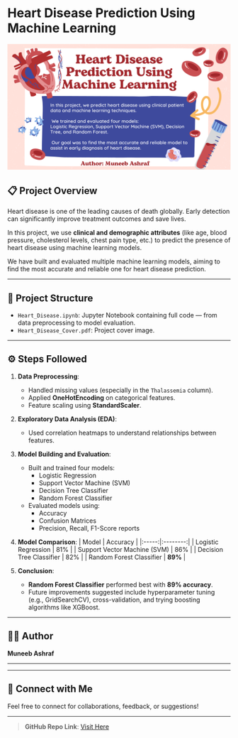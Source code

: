 # Heart Disease Prediction Using Machine Learning

![Heart_Disease_Cover](https://github.com/alphaaa-m/Heart_Disease_Prediction/raw/main/Heart_Disease_Cover.png)
## 📋 Project Overview

Heart disease is one of the leading causes of death globally. Early detection can significantly improve treatment outcomes and save lives.

In this project, we use **clinical and demographic attributes** (like age, blood pressure, cholesterol levels, chest pain type, etc.) to predict the presence of heart disease using machine learning models.

We have built and evaluated multiple machine learning models, aiming to find the most accurate and reliable one for heart disease prediction.

---

## 📂 Project Structure

- `Heart_Disease.ipynb`: Jupyter Notebook containing full code — from data preprocessing to model evaluation.
- `Heart_Disease_Cover.pdf`: Project cover image.

---

## ⚙️ Steps Followed

1. **Data Preprocessing**:
   - Handled missing values (especially in the `Thalassemia` column).
   - Applied **OneHotEncoding** on categorical features.
   - Feature scaling using **StandardScaler**.

2. **Exploratory Data Analysis (EDA)**:
   - Used correlation heatmaps to understand relationships between features.

3. **Model Building and Evaluation**:
   - Built and trained four models:
     - Logistic Regression
     - Support Vector Machine (SVM)
     - Decision Tree Classifier
     - Random Forest Classifier
   - Evaluated models using:
     - Accuracy
     - Confusion Matrices
     - Precision, Recall, F1-Score reports

4. **Model Comparison**:
   | Model | Accuracy |
   |:-----:|:--------:|
   | Logistic Regression | 81% |
   | Support Vector Machine (SVM) | 86% |
   | Decision Tree Classifier | 82% |
   | Random Forest Classifier | **89%** |

5. **Conclusion**:
   - **Random Forest Classifier** performed best with **89% accuracy**.
   - Future improvements suggested include hyperparameter tuning (e.g., GridSearchCV), cross-validation, and trying boosting algorithms like XGBoost.

---


## 👨‍💻 Author

**Muneeb Ashraf**

---


---

## 📢 Connect with Me
Feel free to connect for collaborations, feedback, or suggestions!

---
> **GitHub Repo Link**: [Visit Here](https://github.com/alphaaa-m/Heart-Disease-Prediction)
